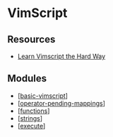 # VimScript

Resources
---
- [Learn Vimscript the Hard Way](https://learnvimscriptthehardway.stevelosh.com/)

Modules
---
- [[basic-vimscript]]
- [[operator-pending-mappings]]
- [[functions]]
- [[strings]]
- [[execute]]

[//begin]: # "Autogenerated link references for markdown compatibility"
[basic-vimscript]: basic-vimscript.md "Basic VimScript"
[operator-pending-mappings]: operator-pending-mappings.md "Operator Pending Mappings"
[functions]: functions.md "Functions"
[strings]: strings.md "Strings"
[execute]: execute.md "Execute"
[//end]: # "Autogenerated link references"